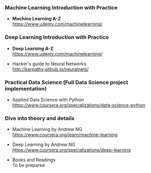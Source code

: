 ### Machine Learning Introduction with Practice
- <b>Machine Learning A-Z </b><br>
https://www.udemy.com/machinelearning/


### Deep Learning Introduction with Practice
- <b>Deep Learning A-Z</b><br>
https://www.udemy.com/machinelearning/

- Hacker's guide to Neural Networks<br>
http://karpathy.github.io/neuralnets/


### Practical Data Science (Full Data Science project implementation)
- Applied Data Science with Python<br>
https://www.coursera.org/specializations/data-science-python


### Dive into theory and details
- Machine Learning by Andrew NG<br>
https://www.coursera.org/learn/machine-learning

- Deep Learning by Andrew NG<br>
https://www.coursera.org/specializations/deep-learning

- Books and Readings<br>
To be prepared
